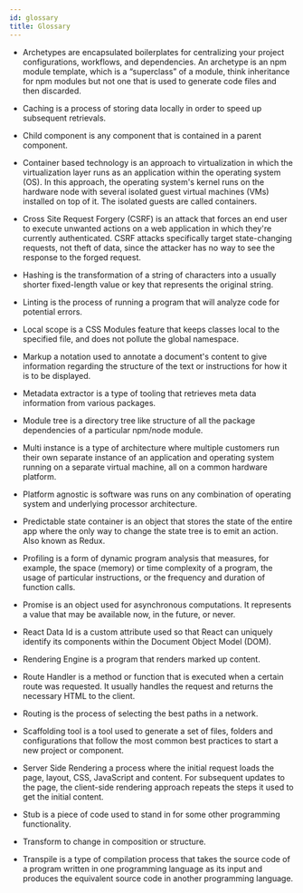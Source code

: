 ```yaml
---
id: glossary
title: Glossary
---
```


+ Archetypes are encapsulated boilerplates for centralizing your project configurations, workflows, and dependencies. An archetype is an npm module template, which is a “superclass” of a module, think inheritance for npm modules but not one that is used to generate code files and then discarded.

+ Caching is a process of storing data locally in order to speed up subsequent retrievals.

+ Child component is any component that is contained in a parent component.

+ Container based technology is an approach to virtualization in which the virtualization layer runs as an application within the operating system \(OS\). In this approach, the operating system's kernel runs on the hardware node with several isolated guest virtual machines \(VMs\) installed on top of it. The isolated guests are called containers.

+ Cross Site Request Forgery \(CSRF\) is an attack that forces an end user to execute unwanted actions on a web application in which they're currently authenticated. CSRF attacks specifically target state-changing requests, not theft of data, since the attacker has no way to see the response to the forged request.

+ Hashing is the transformation of a string of characters into a usually shorter fixed-length value or key that represents the original string.

+ Linting is the process of running a program that will analyze code for potential errors.

+ Local scope is a CSS Modules feature that keeps classes local to the specified file, and does not pollute the global namespace.

+ Markup a notation used to annotate a document's content to give information regarding the structure of the text or instructions for how it is to be displayed.

+ Metadata extractor is a type of tooling that retrieves meta data information from various packages.

+ Module tree is a directory tree like structure of all the package dependencies of a particular npm/node module.

+ Multi instance is a type of architecture where multiple customers run their own separate instance of an application and operating system running on a separate virtual machine, all on a common hardware platform.

+ Platform agnostic is software was runs on any combination of operating system and underlying processor architecture.

+ Predictable state container is an object that stores the state of the entire app where the only way to change the state tree is to emit an action. Also known as Redux.

+ Profiling is a form of dynamic program analysis that measures, for example, the space \(memory\) or time complexity of a program, the usage of particular instructions, or the frequency and duration of function calls.

+ Promise is an object used for asynchronous computations. It represents a value that may be available now, in the future, or never.

+ React Data Id is a custom attribute used so that React can uniquely identify its components within the Document Object Model \(DOM\).

+ Rendering Engine is a program that renders marked up content.

+ Route Handler is a method or function that is executed when a certain route was requested. It usually handles the request and returns the necessary HTML to the client.

+ Routing is the process of selecting the best paths in a network.

+ Scaffolding tool is a tool used to generate a set of files, folders and configurations that follow the most common best practices to start a new project or component.

+ Server Side Rendering a process where the initial request loads the page, layout, CSS, JavaScript and content. For subsequent updates to the page, the client-side rendering approach repeats the steps it used to get the initial content.

+ Stub is a piece of code used to stand in for some other programming functionality.

+ Transform to change in composition or structure.

+ Transpile is a type of compilation process that takes the source code of a program written in one programming language as its input and produces the equivalent source code in another programming language.
